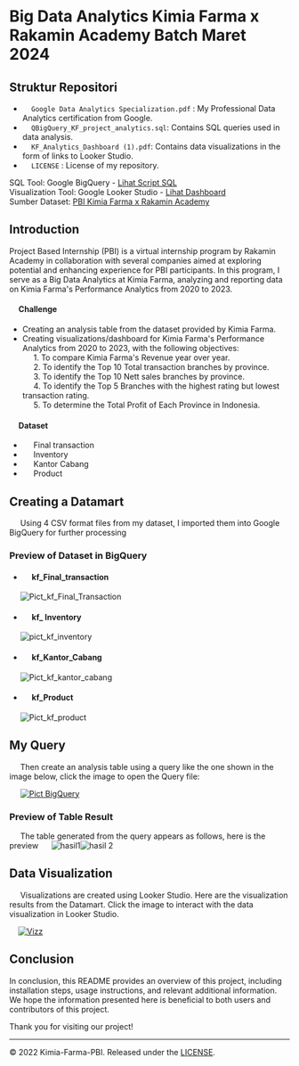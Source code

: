 # Big Data Analytics Kimia Farma x Rakamin Academy Batch Maret 2024
## Struktur Repositori
- &nbsp;&nbsp;&nbsp;&nbsp;`Google Data Analytics Specialization.pdf` : My Professional Data Analytics certification from Google.
- &nbsp;&nbsp;&nbsp;&nbsp;`QBigQuery_KF_project_analytics.sql`: Contains SQL queries used in data analysis.
- &nbsp;&nbsp;&nbsp;&nbsp;`KF_Analytics_Dashboard (1).pdf`: Contains data visualizations in the form of links to Looker Studio.
- &nbsp;&nbsp;&nbsp;&nbsp;`LICENSE` : License of my repository.
  
SQL Tool: Google BigQuery - [Lihat Script SQL](https://github.com/mfathurohman/Kimia-Farma-PBI/blob/main/QBigQuery_KF_project_analytics.sql)<br>
Visualization Tool: Google Looker Studio - [Lihat Dashboard](https://lookerstudio.google.com/reporting/d54f0b51-13ea-4a6d-9c3b-0cfab354a12d)<br>
Sumber Dataset: [PBI Kimia Farma x Rakamin Academy](https://www.rakamin.com/virtual-internship-experience/kimiafarma-big-data-analytics-virtual-internship-program)

## Introduction

Project Based Internship (PBI) is a virtual internship program by Rakamin Academy in collaboration with several companies aimed at exploring potential and enhancing experience for PBI participants. In this program, I serve as a Big Data Analytics at Kimia Farma, analyzing and reporting data on Kimia Farma's Performance Analytics from 2020 to 2023.

#### &nbsp;&nbsp;&nbsp;&nbsp; Challenge

- Creating an analysis table from the dataset provided by Kimia Farma.
- Creating visualizations/dashboard for Kimia Farma's Performance Analytics from 2020 to 2023, with the following objectives:<br>
&nbsp;&nbsp;&nbsp;&nbsp; 1. To compare Kimia Farma's Revenue year over year.<br>
&nbsp;&nbsp;&nbsp;&nbsp; 2. To identify the Top 10 Total transaction branches by province.<br>
&nbsp;&nbsp;&nbsp;&nbsp; 3. To identify the Top 10 Nett sales branches by province.<br>
&nbsp;&nbsp;&nbsp;&nbsp; 4. To identify the Top 5 Branches with the highest rating but lowest transaction rating.<br>
&nbsp;&nbsp;&nbsp;&nbsp; 5. To determine the Total Profit of Each Province in Indonesia.<br>


#### &nbsp;&nbsp;&nbsp;&nbsp; Dataset</n>

- &nbsp;&nbsp;&nbsp;&nbsp; Final transaction <br>
- &nbsp;&nbsp;&nbsp;&nbsp; Inventory<br>
- &nbsp;&nbsp;&nbsp;&nbsp; Kantor Cabang<br>
- &nbsp;&nbsp;&nbsp;&nbsp; Product<br>

## Creating a Datamart
&nbsp;&nbsp;&nbsp;&nbsp; Using 4 CSV format files from my dataset, I imported them into Google BigQuery for further processing

### Preview of Dataset in BigQuery
- #### &nbsp;&nbsp;&nbsp;&nbsp; kf_Final_transaction
&nbsp;&nbsp;&nbsp;&nbsp; ![Pict_kf_Final_Transaction](https://github.com/mfathurohman/Documenting_project/assets/134922083/9bc42b31-ac22-4ec8-ae34-a3e10eee1305)

- #### &nbsp;&nbsp;&nbsp;&nbsp; kf_ Inventory
&nbsp;&nbsp;&nbsp;&nbsp; ![pict_kf_inventory](https://github.com/mfathurohman/Documenting_project/assets/134922083/7cd39019-d18a-4aa0-891c-dc87caf6ceb3)

- #### &nbsp;&nbsp;&nbsp;&nbsp; kf_Kantor_Cabang
&nbsp;&nbsp;&nbsp;&nbsp; ![Pict_kf_kantor_cabang](https://github.com/mfathurohman/Documenting_project/assets/134922083/961bdc55-dcdc-4add-a287-4f4bb7cf98c0)

- #### &nbsp;&nbsp;&nbsp;&nbsp; kf_Product
&nbsp;&nbsp;&nbsp;&nbsp; ![Pict_kf_product](https://github.com/mfathurohman/Documenting_project/assets/134922083/6ce93c08-53cd-48b3-aad9-689c303965e0)


## My Query 

&nbsp;&nbsp;&nbsp;&nbsp; Then create an analysis table using a query like the one shown in the image below, click the image to open the Query file:

&nbsp;&nbsp;&nbsp;&nbsp; [![Pict BigQuery](https://github.com/mfathurohman/Kimia-Farma-PBI/assets/134922083/3aaa9565-1028-4a19-b148-c1ad2598ad9d)](https://github.com/mfathurohman/Documenting_project/blob/6829690e24b7f8c0751c9b8c59bc4e27a51cdb0e/QueryBQ_KF_Analytics.sql)

### Preview of Table Result
&nbsp;&nbsp;&nbsp;&nbsp; The table generated from the query appears as follows, here is the preview
&nbsp;&nbsp;&nbsp;&nbsp; ![hasil1](https://github.com/mfathurohman/Documenting_project/assets/134922083/9525791d-1b8f-48a2-aa57-57061f000702)![hasil 2](https://github.com/mfathurohman/Documenting_project/assets/134922083/c449977d-123e-475d-b608-8a54d36d5e3e)

## Data Visualization

&nbsp;&nbsp;&nbsp;&nbsp; Visualizations are created using Looker Studio. Here are the visualization results from the Datamart. Click the image to interact with the data visualization in Looker Studio.

&nbsp;&nbsp;&nbsp;&nbsp;[![Vizz](https://github.com/mfathurohman/Documenting_project/assets/134922083/2ae88af4-c14c-4deb-9f00-99b4f1786918)](https://lookerstudio.google.com/reporting/d54f0b51-13ea-4a6d-9c3b-0cfab354a12d)

## Conclusion

In conclusion, this README provides an overview of this project, including installation steps, usage instructions, and relevant additional information. We hope the information presented here is beneficial to both users and contributors of this project.

Thank you for visiting our project!

---
© 2022 Kimia-Farma-PBI. Released under the [LICENSE](https://github.com/mfathurohman/Kimia-Farma-PBI/blob/7149a8d38c1d4088be410b4f1a59253f8125f93e/LICENSE).




